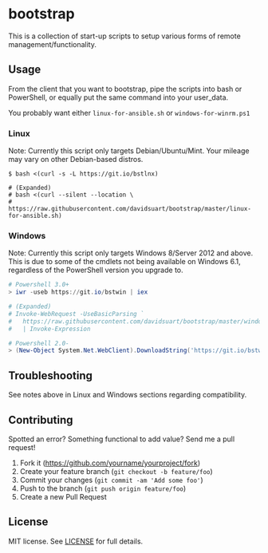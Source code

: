 # bootstrap

This is a collection of start-up scripts to setup various forms of remote management/functionality.

## Usage

From the client that you want to bootstrap, pipe the scripts into bash or PowerShell, or equally put the same command into your user_data.

You probably want either `linux-for-ansible.sh` or `windows-for-winrm.ps1`

### Linux

Note: Currently this script only targets Debian/Ubuntu/Mint. Your mileage may vary on other Debian-based distros.

```Shell
$ bash <(curl -s -L https://git.io/bstlnx)

# (Expanded)
# bash <(curl --silent --location \
#   https://raw.githubusercontent.com/davidsuart/bootstrap/master/linux-for-ansible.sh)
```

### Windows

Note: Currently this script only targets Windows 8/Server 2012 and above. This is due to some of the cmdlets not being available on Windows 6.1, regardless of the PowerShell version you upgrade to.

```PowerShell
# Powershell 3.0+
> iwr -useb https://git.io/bstwin | iex

# (Expanded)
# Invoke-WebRequest -UseBasicParsing `
#   https://raw.githubusercontent.com/davidsuart/bootstrap/master/windows-for-winrm.ps1 `
#   | Invoke-Expression
```

```PowerShell
# Powershell 2.0-
> (New-Object System.Net.WebClient).DownloadString('https://git.io/bstwin') | iex
```

## Troubleshooting

See notes above in Linux and Windows sections regarding compatibility.

## Contributing

Spotted an error? Something functional to add value? Send me a pull request!

1. Fork it (<https://github.com/yourname/yourproject/fork>)
2. Create your feature branch (`git checkout -b feature/foo`)
3. Commit your changes (`git commit -am 'Add some foo'`)
4. Push to the branch (`git push origin feature/foo`)
5. Create a new Pull Request

## License

MIT license. See [LICENSE](LICENSE) for full details.

